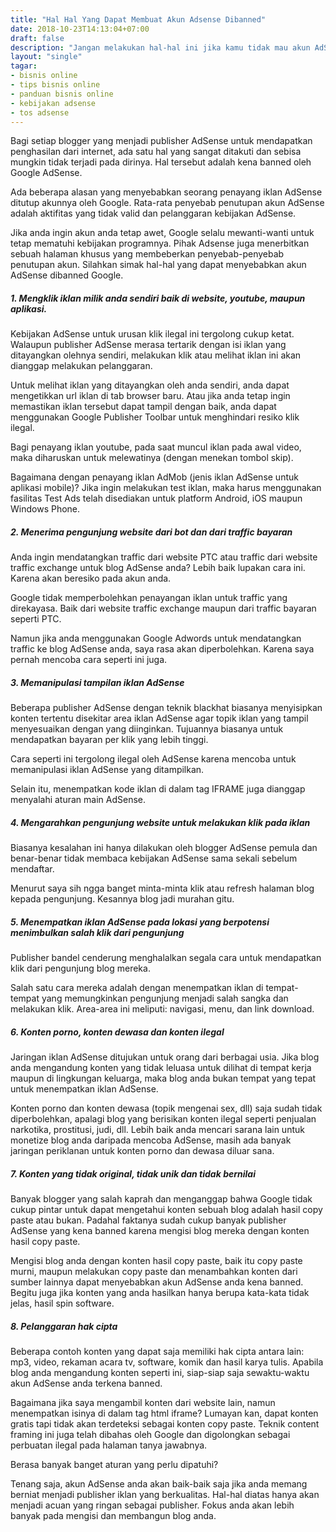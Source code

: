 ```yaml
---
title: "Hal Hal Yang Dapat Membuat Akun Adsense Dibanned"
date: 2018-10-23T14:13:04+07:00
draft: false
description: "Jangan melakukan hal-hal ini jika kamu tidak mau akun AdSense kamu kena ban. Baca panduan AdSense dan cara mendapatkan uang dari internet di bisnis.tech"
layout: "single"
tagar:
- bisnis online
- tips bisnis online
- panduan bisnis online
- kebijakan adsense
- tos adsense
---
```


Bagi setiap blogger yang menjadi publisher AdSense untuk mendapatkan penghasilan dari internet, ada satu hal yang sangat ditakuti dan sebisa mungkin tidak terjadi pada dirinya. Hal tersebut adalah kena banned oleh Google AdSense.

Ada beberapa alasan yang menyebabkan seorang penayang iklan AdSense ditutup akunnya oleh Google. Rata-rata penyebab penutupan akun AdSense adalah aktifitas yang tidak valid dan pelanggaran kebijakan AdSense.

Jika anda ingin akun anda tetap awet, Google selalu mewanti-wanti untuk tetap mematuhi kebijakan programnya. Pihak Adsense juga menerbitkan sebuah halaman khusus yang membeberkan penyebab-penyebab penutupan akun. Silahkan simak hal-hal yang dapat menyebabkan akun AdSense dibanned Google.

##### 1. Mengklik iklan milik anda sendiri baik di website, youtube, maupun aplikasi.

Kebijakan AdSense untuk urusan klik ilegal ini tergolong cukup ketat. Walaupun publisher AdSense merasa tertarik dengan isi iklan yang ditayangkan olehnya sendiri, melakukan klik atau melihat iklan ini akan dianggap melakukan pelanggaran.

Untuk melihat iklan yang ditayangkan oleh anda sendiri, anda dapat mengetikkan url iklan di tab browser baru. Atau jika anda tetap ingin memastikan iklan tersebut dapat tampil dengan baik, anda dapat menggunakan Google Publisher Toolbar untuk menghindari resiko klik ilegal.

Bagi penayang iklan youtube, pada saat muncul iklan pada awal video, maka diharuskan untuk melewatinya (dengan menekan tombol skip).

Bagaimana dengan penayang iklan AdMob (jenis iklan AdSense untuk aplikasi mobile)? Jika ingin melakukan test iklan, maka harus menggunakan fasilitas Test Ads telah disediakan untuk platform Android, iOS maupun Windows Phone.

##### 2. Menerima pengunjung website dari bot dan dari traffic bayaran

Anda ingin mendatangkan traffic dari website PTC atau traffic dari website traffic exchange untuk blog AdSense anda? Lebih baik lupakan cara ini. Karena akan beresiko pada akun anda.

Google tidak memperbolehkan penayangan iklan untuk traffic yang direkayasa. Baik dari website traffic exchange maupun dari traffic bayaran seperti PTC.

Namun jika anda menggunakan Google Adwords untuk mendatangkan traffic ke blog AdSense anda, saya rasa akan diperbolehkan. Karena saya pernah mencoba cara seperti ini juga.

##### 3. Memanipulasi tampilan iklan AdSense

Beberapa publisher AdSense dengan teknik blackhat biasanya menyisipkan konten tertentu disekitar area iklan AdSense agar topik iklan yang tampil menyesuaikan dengan yang diinginkan. Tujuannya biasanya untuk mendapatkan bayaran per klik yang lebih tinggi.

Cara seperti ini tergolong ilegal oleh AdSense karena mencoba untuk memanipulasi iklan AdSense yang ditampilkan.

Selain itu, menempatkan kode iklan di dalam tag IFRAME juga dianggap menyalahi aturan main AdSense.

##### 4. Mengarahkan pengunjung website untuk melakukan klik pada iklan

Biasanya kesalahan ini hanya dilakukan oleh blogger AdSense pemula dan benar-benar tidak membaca kebijakan AdSense sama sekali sebelum mendaftar.

Menurut saya sih ngga banget minta-minta klik atau refresh halaman blog kepada pengunjung. Kesannya blog jadi murahan gitu.

##### 5. Menempatkan iklan AdSense pada lokasi yang berpotensi menimbulkan salah klik dari pengunjung

Publisher bandel cenderung menghalalkan segala cara untuk mendapatkan klik dari pengunjung blog mereka.

Salah satu cara mereka adalah dengan menempatkan iklan di tempat-tempat yang memungkinkan pengunjung menjadi salah sangka dan melakukan klik. Area-area ini meliputi: navigasi, menu, dan link download.

##### 6. Konten porno, konten dewasa dan konten ilegal

Jaringan iklan AdSense ditujukan untuk orang dari berbagai usia. Jika blog anda mengandung konten yang tidak leluasa untuk dilihat di tempat kerja maupun di lingkungan keluarga, maka blog anda bukan tempat yang tepat untuk menempatkan iklan AdSense.

Konten porno dan konten dewasa (topik mengenai sex, dll) saja sudah tidak diperbolehkan, apalagi blog yang berisikan konten ilegal seperti penjualan narkotika, prostitusi, judi, dll. Lebih baik anda mencari sarana lain untuk monetize blog anda daripada mencoba AdSense, masih ada banyak jaringan periklanan untuk konten porno dan dewasa diluar sana.

##### 7. Konten yang tidak original, tidak unik dan tidak bernilai

Banyak blogger yang salah kaprah dan menganggap bahwa Google tidak cukup pintar untuk dapat mengetahui konten sebuah blog adalah hasil copy paste atau bukan. Padahal faktanya sudah cukup banyak publisher AdSense yang kena banned karena mengisi blog mereka dengan konten hasil copy paste.

Mengisi blog anda dengan konten hasil copy paste, baik itu copy paste murni, maupun melakukan copy paste dan menambahkan konten dari sumber lainnya dapat menyebabkan akun AdSense anda kena banned. Begitu juga jika konten yang anda hasilkan hanya berupa kata-kata tidak jelas, hasil spin software.

##### 8. Pelanggaran hak cipta
   
Beberapa contoh konten yang dapat saja memiliki hak cipta antara lain: mp3, video, rekaman acara tv, software, komik dan hasil karya tulis. Apabila blog anda mengandung konten seperti ini, siap-siap saja sewaktu-waktu akun AdSense anda terkena banned.

Bagaimana jika saya mengambil konten dari website lain, namun menempatkan isinya di dalam tag html iframe? Lumayan kan, dapat konten gratis tapi tidak akan terdeteksi sebagai konten copy paste. Teknik content framing ini juga telah dibahas oleh Google dan digolongkan sebagai perbuatan ilegal pada halaman tanya jawabnya.

Berasa banyak banget aturan yang perlu dipatuhi?

Tenang saja, akun AdSense anda akan baik-baik saja jika anda memang berniat menjadi publisher iklan yang berkualitas. Hal-hal diatas hanya akan menjadi acuan yang ringan sebagai publisher. Fokus anda akan lebih banyak pada mengisi dan membangun blog anda.
